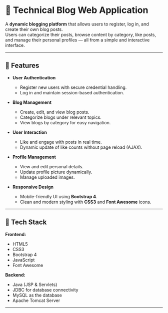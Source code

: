 # 📝 Technical Blog Web Application

A **dynamic blogging platform** that allows users to register, log in, and create their own blog posts.  
Users can categorize their posts, browse content by category, like posts, and manage their personal profiles — all from a simple and interactive interface.

---

## 🚀 Features

- **User Authentication**
  - Register new users with secure credential handling.
  - Log in and maintain session-based authentication.

- **Blog Management**
  - Create, edit, and view blog posts.
  - Categorize blogs under relevant topics.
  - View blogs by category for easy navigation.

- **User Interaction**
  - Like and engage with posts in real time.
  - Dynamic update of like counts without page reload (AJAX).

- **Profile Management**
  - View and edit personal details.
  - Update profile picture dynamically.
  - Manage uploaded images.

- **Responsive Design**
  - Mobile-friendly UI using **Bootstrap 4**.
  - Clean and modern styling with **CSS3** and **Font Awesome** icons.

---

## 🧩 Tech Stack

**Frontend:**
- HTML5  
- CSS3  
- Bootstrap 4  
- JavaScript  
- Font Awesome  

**Backend:**
- Java (JSP & Servlets)  
- JDBC for database connectivity  
- MySQL as the database  
- Apache Tomcat Server  

---
